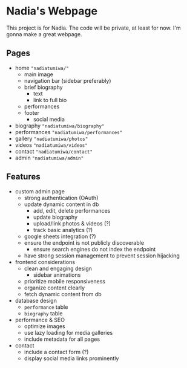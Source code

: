 # Nadia's Webpage

This project is for Nadia. The code will be private, at least for now. I'm gonna make a great webpage.

## Pages

- home `"nadiatumiwa/"`
	- main image
	- navigation bar (sidebar preferably)
	- brief biography
		- text
		- link to full bio
	- performances
	- footer
		- social media
- biography `"nadiatumiwa/biography"`
- performances `"nadiatumiwa/performances"`
- gallery `"nadiatumiwa/photos"`
- videos `"nadiatumiwa/videos"`
- contact `"nadiatumiwa/contact"`
- admin `"nadiatumiwa/admin"`

## Features

- custom admin page
	- strong authentication (OAuth)
	- update dynamic content in db
		- add, edit, delete performances
		- update biography
		- upload/link photos & videos (?)
		- track basic analytics (?)
	- google sheets integration (?)
	- ensure the endpoint is not publicly discoverable
		- ensure search engines do not index the endpoint
	- have strong session management to prevent session hijacking
- frontend considerations
	- clean and engaging design
		- sidebar animations
	- prioritize mobile responsiveness
	- organize content clearly
	- fetch dynamic content from db
- database design
	- `performance` table
	- `biography` table
- performance & SEO
	- optimize images
	- use lazy loading for media galleries
	- include metadata for all pages
- contact
	- include a contact form (?)
	- display social media links prominently